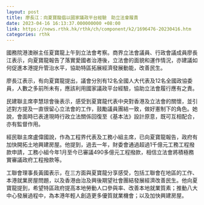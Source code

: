 ```yaml
---
layout: post
title: 廖長江：向夏寶龍倡以國家議政平台經驗　助立法會履責
date: 2023-04-16 16:13:37.000000000 +08:00
link: https://news.rthk.hk/rthk/ch/component/k2/1696476-20230416.htm
categories: rthk
---
```


國務院港澳辦主任夏寶龍上午到立法會考察。商界立法會議員、行政會議成員廖長江表示，向夏寶龍報告了落實愛國者治港後，立法會的面貌和運作情況，亦建議如何促進本港提升管治水平，協助特區拓展經濟發展動能，改善民生。

廖長江表示，有向夏寶龍提出，議會分別有12名全國人大代表及12名全國政協委員，人數之多前所未有，應該利用國家議政平台經驗，協助立法會履行應有之責。

民建聯主席李慧琼會後表示，感受到夏寶龍代表中央對香港及立法會的關懷，並引述對方提及一直很留心立法會的工作，鼓勵議員團結一致，做好憲制下的角色。她說，會面時已表達現時行政立法關係回復至《基本法》設計原意，既可互相配合，亦有監督作用。

經民聯主席盧偉國說，作為工程界代表及工務小組主席，已向夏寶龍報告，政府有加快開拓土地興建房屋。他提到，過去一年，財委會通過超過1千億元工務工程撥款申請，工務小組今年1月至今已審議490多億元工程撥款，相信立法會將積極務實審議政府工程撥款等。

工聯會理事長黃國表示，在三方面與夏寶龍分享感受，包括工聯會在地區的工作、本港就業房屋問題，以及香港由治及興後期望社會團結發展經濟改善民生。他向夏寶龍提到，希望特區政府提高本地勞動人口參與率、改善本地就業質素；推動八大中心發展過程中，為本港年輕人創造更多優質就業機會；以及加快興建房屋。
